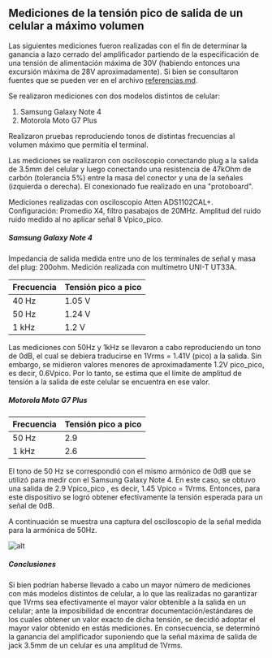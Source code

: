 ## Mediciones de la tensión pico de salida de un celular a máximo volumen

Las siguientes mediciones fueron realizadas con el fin de determinar la ganancia a lazo cerrado del amplificador partiendo de la especificación de una tensión de alimentación máxima de 30V (habiendo entonces una excursión máxima de 28V aproximadamente). Si bien se consultaron fuentes que se pueden ver en el archivo [referencias.md](../DOC/referencias.md).

Se realizaron mediciones con dos modelos distintos de celular:

1. Samsung Galaxy Note 4
2. Motorola Moto G7 Plus

Realizaron pruebas reproduciendo tonos de distintas frecuencias al volumen máximo que permitía el terminal.

Las mediciones se realizaron con osciloscopio conectando plug a la salida de 3.5mm del celular y luego conectando una resistencia de 47kOhm de carbón (tolerancia 5%) entre la masa del conector y una de la señales (izquierda o derecha). El conexionado fue realizado en una "protoboard".

Mediciones realizadas con osciloscopio Atten ADS1102CAL+. Configuración: Promedio X4, filtro pasabajos de 20MHz. Amplitud del ruido ruido medido al no aplicar señal 8 Vpico_pico.

##### Samsung Galaxy Note 4

Impedancia de salida medida entre uno de los terminales de señal y masa del plug: 200ohm. Medición realizada con multímetro UNI-T UT33A.

| Frecuencia | Tensión pico a pico |
| ---------- | ------------------- |
| 40 Hz      | 1.05 V              |
| 50 Hz      | 1.24 V              |
| 1 kHz      | 1.2 V               |

Las mediciones con 50Hz y 1kHz se llevaron a cabo reproduciendo un tono de 0dB, el cual se debiera traducirse en 1Vrms = 1.41V (pico) a la salida. Sin embargo, se midieron valores menores de aproximadamente 1.2V pico_pico, es decir, 0.6Vpico. Por lo tanto, se estima que el límite de amplitud de tensión a la salida de este celular se encuentra en ese valor.

##### Motorola Moto G7 Plus

| Frecuencia | Tensión pico a pico |
| ---------- | ------------------- |
| 50 Hz      | 2.9                 |
| 1 kHz      | 2.6                 |

El tono de 50 Hz se correspondió con el mismo armónico de 0dB que se utilizó para medir con el Samsung Galaxy Note 4. En este caso, se obtuvo una salida de 2.9 Vpico_pico , es decir, 1.45 Vpico = 1Vrms. Entonces, para este dispositivo se logró obtener efectivamente la tensión esperada para un señal de 0dB. 

A continuación se muestra una captura del osciloscopio de la señal medida para la armónica de 50Hz.

![alt](imagenes_amplificador/medicion_motog7_salida_50Hz.jpg)

##### Conclusiones

Si bien podrían haberse llevado a cabo un mayor número de mediciones con más modelos distintos de celular, a lo que las realizadas no garantizar que 1Vrms sea efectivamente el mayor valor obtenible a la salida en un celular; ante la imposibilidad de encontrar documentación/estándares de los cuales obtener un valor exacto de dicha tensión, se decidió adoptar el mayor valor obtenido en estás mediciones. En consecuencia, se determinó la ganancia del amplificador suponiendo que la señal máxima de salida de jack 3.5mm de un celular es una amplitud de 1Vrms.